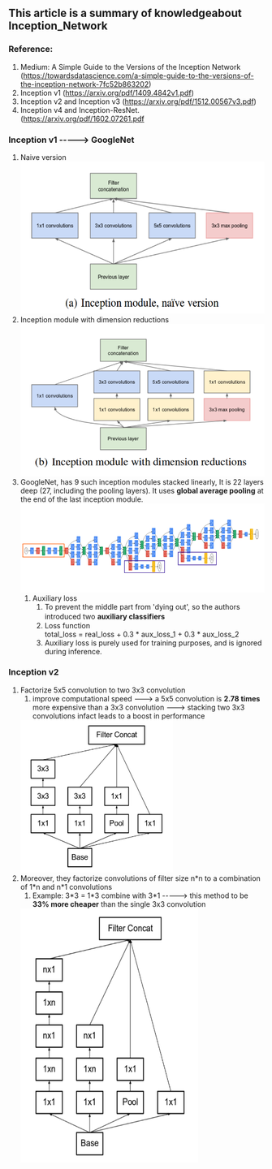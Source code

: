 ## This article is a summary of knowledgeabout Inception_Network
### Reference: 
   1. Medium: A Simple Guide to the Versions of the Inception Network (https://towardsdatascience.com/a-simple-guide-to-the-versions-of-the-inception-network-7fc52b863202)
   2. Inception v1 (https://arxiv.org/pdf/1409.4842v1.pdf)
   3. Inception v2 and Inception v3 (https://arxiv.org/pdf/1512.00567v3.pdf)
   4. Inception v4 and Inception-ResNet. (https://arxiv.org/pdf/1602.07261.pdf
   
   
### Inception v1 -----> GoogleNet
   1. Naive version  
      <img src="image/Inception_v1.png" height="300" width="480">  
   2. Inception module with dimension reductions   
      <img src="image/Inception_v1_1.png" height="300" width="480">  
   3. GoogleNet, has 9 such inception modules stacked linearly, It is 22 layers deep (27, including the pooling layers). It uses **global average pooling** at the end of the last inception module.
   ![](image/Inception_v1_2.png)
      1. Auxiliary loss 
         1. To prevent the middle part from 'dying out', so the authors introduced two __auxiliary classifiers__　
         2. Loss function  
            total_loss = real_loss + 0.3 * aux_loss_1 + 0.3 * aux_loss_2
         3. Auxiliary loss is purely used for training purposes, and is ignored during inference.
         
### Inception v2
   1. Factorize 5x5 convolution to two 3x3 convolution
      1. improve computational speed   --->   a 5x5 convolution is __2.78 times__ more expensive than a 3x3 convolution   --->  stacking two 3x3 convolutions infact leads to a boost in performance
      <img src="image/Inception_v1_3.png" height="300" width="300">
   2. Moreover, they factorize convolutions of filter size n\*n to a combination of 1\*n and n\*1 convolutions
      1. Example: 3\*3 = 1\*3 combine with 3\*1   ----->  this method to be __33% more cheaper__ than the single 3x3 convolution
      <img src="image/Inception_v1_4.png" height="500" width="350">
